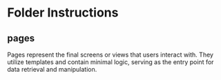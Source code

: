 # Folder Instructions

## pages

Pages represent the final screens or views that users interact with. They utilize templates and contain minimal logic, serving as the entry point for data retrieval and manipulation.
